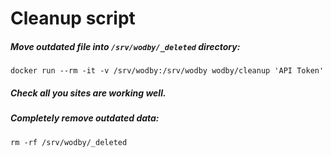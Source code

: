 # Cleanup script

##### Move outdated file into `/srv/wodby/_deleted` directory:

`docker run --rm -it -v /srv/wodby:/srv/wodby wodby/cleanup 'API Token'`

##### Check all you sites are working well.
 
##### Completely remove outdated data:

`rm -rf /srv/wodby/_deleted`
